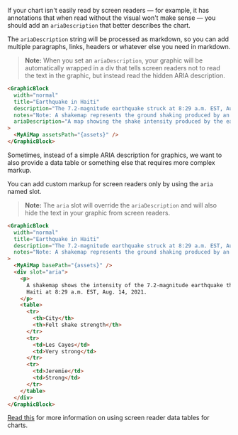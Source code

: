 If your chart isn't easily read by screen readers — for example, it has annotations that when read without the visual won't make sense — you should add an `ariaDescription` that better describes the chart.

The `ariaDescription` string will be processed as markdown, so you can add multiple paragraphs, links, headers or whatever else you need in markdown.

> **Note:** When you set an `ariaDescription`, your graphic will be automatically wrapped in a div that tells screen readers not to read the text in the graphic, but instead read the hidden ARIA description.

```html
<GraphicBlock
  width="normal"
  title="Earthquake in Haiti"
  description="The 7.2-magnitude earthquake struck at 8:29 a.m. EST, Aug. 14, 2021."
  notes="Note: A shakemap represents the ground shaking produced by an earthquake."
  ariaDescription="A map showing the shake intensity produced by the earthquake."
>
  <MyAiMap assetsPath="{assets}" />
</GraphicBlock>
```

Sometimes, instead of a simple ARIA description for graphics, we want to also provide a data table or something else that requires more complex markup.

You can add custom markup for screen readers only by using the `aria` named slot.

> **Note:** The `aria` slot will override the `ariaDescription` and will also hide the text in your graphic from screen readers.

```html
<GraphicBlock
  width="normal"
  title="Earthquake in Haiti"
  description="The 7.2-magnitude earthquake struck at 8:29 a.m. EST, Aug. 14, 2021."
  notes="Note: A shakemap represents the ground shaking produced by an earthquake."
>
  <MyAiMap basePath="{assets}" />
  <div slot="aria">
    <p>
      A shakemap shows the intensity of the 7.2-magnitude earthquake that struck
      Haiti at 8:29 a.m. EST, Aug. 14, 2021.
    </p>
    <table>
      <tr>
        <th>City</th>
        <th>Felt shake strength</th>
      </tr>
      <tr>
        <td>Les Cayes</td>
        <td>Very strong</td>
      </tr>
      <tr>
        <td>Jeremie</td>
        <td>Strong</td>
      </tr>
    </table>
  </div>
</GraphicBlock>
```

[Read this](https://accessibility.psu.edu/images/charts/) for more information on using screen reader data tables for charts.

